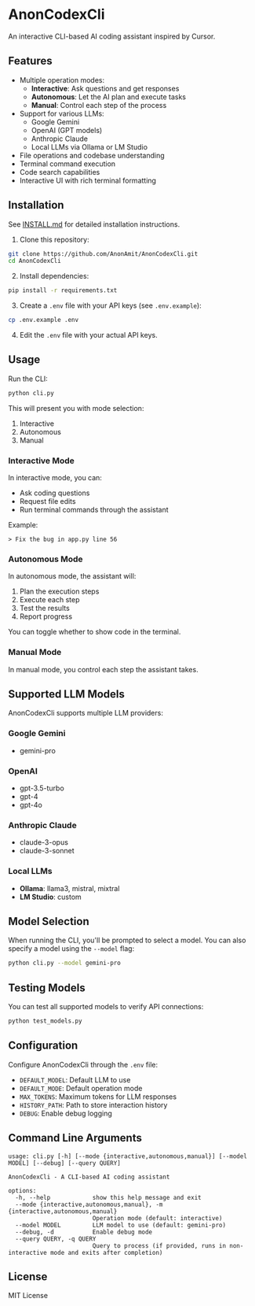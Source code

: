 # AnonCodexCli

An interactive CLI-based AI coding assistant inspired by Cursor.

## Features

- Multiple operation modes:
  - **Interactive**: Ask questions and get responses
  - **Autonomous**: Let the AI plan and execute tasks
  - **Manual**: Control each step of the process
- Support for various LLMs:
  - Google Gemini
  - OpenAI (GPT models)
  - Anthropic Claude
  - Local LLMs via Ollama or LM Studio
- File operations and codebase understanding
- Terminal command execution
- Code search capabilities
- Interactive UI with rich terminal formatting

## Installation

See [INSTALL.md](INSTALL.md) for detailed installation instructions.

1. Clone this repository:
```bash
git clone https://github.com/AnonAmit/AnonCodexCli.git
cd AnonCodexCli
```

2. Install dependencies:
```bash
pip install -r requirements.txt
```

3. Create a `.env` file with your API keys (see `.env.example`):
```bash
cp .env.example .env
```

4. Edit the `.env` file with your actual API keys.

## Usage

Run the CLI:

```bash
python cli.py
```

This will present you with mode selection:
1. Interactive
2. Autonomous
3. Manual

### Interactive Mode

In interactive mode, you can:
- Ask coding questions
- Request file edits
- Run terminal commands through the assistant

Example:
```
> Fix the bug in app.py line 56
```

### Autonomous Mode

In autonomous mode, the assistant will:
1. Plan the execution steps
2. Execute each step
3. Test the results
4. Report progress

You can toggle whether to show code in the terminal.

### Manual Mode

In manual mode, you control each step the assistant takes.

## Supported LLM Models

AnonCodexCli supports multiple LLM providers:

### Google Gemini
- gemini-pro

### OpenAI
- gpt-3.5-turbo
- gpt-4
- gpt-4o

### Anthropic Claude
- claude-3-opus
- claude-3-sonnet

### Local LLMs
- **Ollama**: llama3, mistral, mixtral
- **LM Studio**: custom

## Model Selection

When running the CLI, you'll be prompted to select a model. You can also specify a model using the `--model` flag:

```bash
python cli.py --model gemini-pro
```

## Testing Models

You can test all supported models to verify API connections:

```bash
python test_models.py
```

## Configuration

Configure AnonCodexCli through the `.env` file:

- `DEFAULT_MODEL`: Default LLM to use
- `DEFAULT_MODE`: Default operation mode
- `MAX_TOKENS`: Maximum tokens for LLM responses
- `HISTORY_PATH`: Path to store interaction history
- `DEBUG`: Enable debug logging

## Command Line Arguments

```
usage: cli.py [-h] [--mode {interactive,autonomous,manual}] [--model MODEL] [--debug] [--query QUERY]

AnonCodexCli - A CLI-based AI coding assistant

options:
  -h, --help            show this help message and exit
  --mode {interactive,autonomous,manual}, -m {interactive,autonomous,manual}
                        Operation mode (default: interactive)
  --model MODEL         LLM model to use (default: gemini-pro)
  --debug, -d           Enable debug mode
  --query QUERY, -q QUERY
                        Query to process (if provided, runs in non-interactive mode and exits after completion)
```

## License

MIT License 
